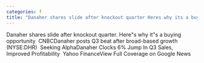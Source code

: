 ```yaml
---
categories: f
title: "Danaher shares slide after knockout quarter Heres why its a buying opportunity  CNBC"
---
```

Danaher shares slide after knockout quarter. Here"s why it"s a buying opportunity&nbsp;&nbsp;CNBCDanaher posts Q3 beat after broad-based growth (NYSE:DHR)&nbsp;&nbsp;Seeking AlphaDanaher Clocks 6% Jump In Q3 Sales, Improved Profitability&nbsp;&nbsp;Yahoo FinanceView Full Coverage on Google News